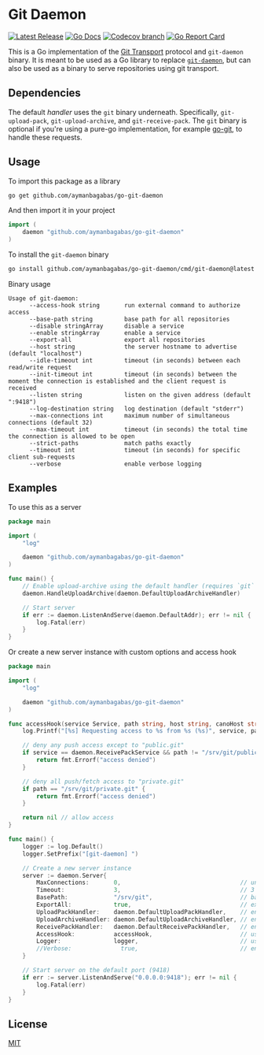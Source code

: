 # Git Daemon

<p>
    <a href="https://github.com/aymanbagabas/go-git-daemon/releases"><img src="https://img.shields.io/github/release/aymanbagabas/go-git-daemon.svg" alt="Latest Release"></a>
    <a href="https://pkg.go.dev/github.com/aymanbagabas/go-git-daemon?tab=doc"><img src="https://godoc.org/github.com/golang/gddo?status.svg" alt="Go Docs"></a>
    <a href="https://codecov.io/gh/aymanbagabas/go-git-daemon"><img alt="Codecov branch" src="https://img.shields.io/codecov/c/github/aymanbagabas/go-git-daemon/master.svg"></a>
    <a href="https://goreportcard.com/report/github.com/aymanbagabas/go-git-daemon"><img alt="Go Report Card" src="https://goreportcard.com/badge/github.com/aymanbagabas/go-git-daemon"></a>
</p>

This is a Go implementation of the [Git Transport][git-transport] protocol and `git-daemon` binary. It is meant to be used as a Go library to replace [`git-daemon`](https://git-scm.com/docs/git-daemon), but can also be used as a binary to serve repositories using git transport.

[git-transport]: https://git-scm.com/docs/pack-protocol#_git_transport

## Dependencies

The default _handler_ uses the `git` binary underneath. Specifically, `git-upload-pack`, `git-upload-archive`, and `git-receive-pack`.
The `git` binary is optional if you're using a pure-go implementation, for example [go-git](https://github.com/go-git/go-git), to handle these requests.

## Usage

To import this package as a library

```sh
go get github.com/aymanbagabas/go-git-daemon
```

And then import it in your project

```go
import (
    daemon "github.com/aymanbagabas/go-git-daemon"
)
```

To install the `git-daemon` binary

```sh
go install github.com/aymanbagabas/go-git-daemon/cmd/git-daemon@latest
```

Binary usage

```
Usage of git-daemon:
      --access-hook string       run external command to authorize access
      --base-path string         base path for all repositories
      --disable stringArray      disable a service
      --enable stringArray       enable a service
      --export-all               export all repositories
      --host string              the server hostname to advertise (default "localhost")
      --idle-timeout int         timeout (in seconds) between each read/write request
      --init-timeout int         timeout (in seconds) between the moment the connection is established and the client request is received
      --listen string            listen on the given address (default ":9418")
      --log-destination string   log destination (default "stderr")
      --max-connections int      maximum number of simultaneous connections (default 32)
      --max-timeout int          timeout (in seconds) the total time the connection is allowed to be open
      --strict-paths             match paths exactly
      --timeout int              timeout (in seconds) for specific client sub-requests
      --verbose                  enable verbose logging
```

## Examples

To use this as a server

```go
package main

import (
    "log"

    daemon "github.com/aymanbagabas/go-git-daemon"
)

func main() {
    // Enable upload-archive using the default handler (requires `git` in $PATH)
    daemon.HandleUploadArchive(daemon.DefaultUploadArchiveHandler)

    // Start server
    if err := daemon.ListenAndServe(daemon.DefaultAddr); err != nil {
        log.Fatal(err)
    }
}
```

Or create a new server instance with custom options and access hook

```go
package main

import (
    "log"

    daemon "github.com/aymanbagabas/go-git-daemon"
)

func accessHook(service Service, path string, host string, canoHost string, ipAdd string, port string, remoteAddr string) error {
    log.Printf("[%s] Requesting access to %s from %s (%s)", service, path, remoteAddr, host)

    // deny any push access except to "public.git"
    if service == daemon.ReceivePackService && path != "/srv/git/public.git" {
        return fmt.Errorf("access denied")
    }

    // deny all push/fetch access to "private.git"
    if path == "/srv/git/private.git" {
        return fmt.Errorf("access denied")
    }

    return nil // allow access
}

func main() {
    logger := log.Default()
    logger.SetPrefix("[git-daemon] ")

    // Create a new server instance
    server := daemon.Server{
        MaxConnections:       0,                                  // unlimited concurrent connections
        Timeout:              3,                                  // 3 seconds timeout
        BasePath:             "/srv/git",                         // base path for all repositories
        ExportAll:            true,                               // export all repositories
        UploadPackHandler:    daemon.DefaultUploadPackHandler,    // enable upload-pack
        UploadArchiveHandler: daemon.DefaultUploadArchiveHandler, // enable upload-archive
        ReceivePackHandler:   daemon.DefaultReceivePackHandler,   // enable receive-pack 💃
        AccessHook:           accessHook,                         // use a custom access hook
        Logger:               logger,                             // use logger
        //Verbose:              true,                             // enable verbose logging
    }

    // Start server on the default port (9418)
    if err := server.ListenAndServe("0.0.0.0:9418"); err != nil {
        log.Fatal(err)
    }
}
```

## License

[MIT](./LICENSE)
